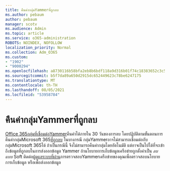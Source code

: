 ```yaml
---
title: คืนค่ากลุ่มYammerที่ถูกลบ
ms.author: pebaum
author: pebaum
manager: scotv
ms.audience: Admin
ms.topic: article
ms.service: o365-administration
ROBOTS: NOINDEX, NOFOLLOW
localization_priority: Normal
ms.collection: Adm_O365
ms.custom:
- "1902"
- "9000294"
ms.openlocfilehash: a8730116b58bfa2eb8b6bdf118a9d316b01f74c18383652c3c58bda5be15a7b4
ms.sourcegitcommit: b5f7da89a650d2915dc652449623c78be6247175
ms.translationtype: MT
ms.contentlocale: th-TH
ms.lasthandoff: 08/05/2021
ms.locfileid: "53958784"
---
```

# <a name="restore-a-deleted-yammer-group"></a>คืนค่ากลุ่มYammerที่ถูกลบ

[Office 365กลุ่มที่เชื่อมต่อYammer](https://docs.microsoft.com/yammer/manage-yammer-groups/yammer-and-office-365-groups)คืนค่าได้ภายใน 30 วันของการลบ โดยปฏิบัติตามขั้นตอนการคืนค่ากลุ่มMicrosoft 365[ที่ถูกลบ](https://docs.microsoft.com/microsoft-365/admin/create-groups/restore-deleted-group)
ในบางกรณี กลุ่มYammerอาจไม่สามารถเชื่อมต่อกับกลุ่มMicrosoft 365ได้ ถ้าเป็นกรณีนี้ จึงไม่สามารถคืนค่ากลุ่มโดยอัตโนมัติ แต่อาจเป็นไปได้ที่จะเข้าถึงข้อมูลที่ถูกลบในการส่งออกข้อมูล Yammer ถ้านโยบายการเก็บข้อมูลเครือข่ายถูกตั้งค่าเป็น *ลบแบบ* Soft [](https://docs.microsoft.com/yammer/manage-security-and-compliance/export-yammer-enterprise-data) [](https://docs.microsoft.com/yammer/manage-security-and-compliance/manage-data-compliance) ติดต่อ[ผู้ดูแลระบบที่ผ่าน](https://docs.microsoft.com/yammer/manage-yammer-users/manage-yammer-admins)การตรวจสอบYammerเครือข่ายของคุณเพื่อตรวจสอบนโยบายการเก็บข้อมูล หรือเพื่อส่งออกข้อมูล

